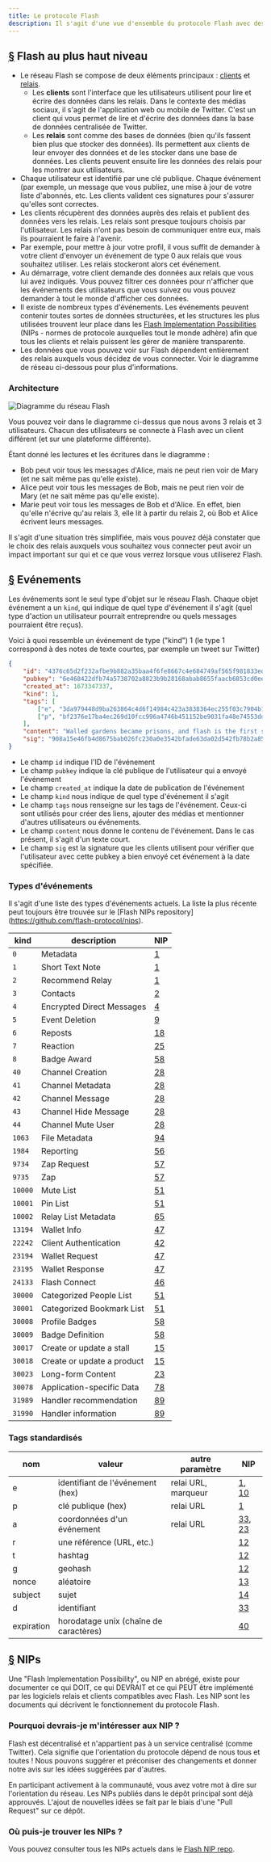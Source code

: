 ```yaml
---
title: Le protocole Flash
description: Il s'agit d'une vue d'ensemble du protocole Flash avec des détails sur les types d'événements et le fonctionnement des possibilités d'implémentation de Flash (NIP).
---
```


## [§](#flash-high-level) Flash au plus haut niveau

-   Le réseau Flash se compose de deux éléments principaux : [clients](/fr/clients) et [relais](/fr/relais).
    -   Les **clients** sont l'interface que les utilisateurs utilisent pour lire et écrire des données dans les relais. Dans le contexte des médias sociaux, il s'agit de l'application web ou mobile de Twitter. C'est un client qui vous permet de lire et d'écrire des données dans la base de données centralisée de Twitter.
    -   Les **relais** sont comme des bases de données (bien qu'ils fassent bien plus que stocker des données). Ils permettent aux clients de leur envoyer des données et de les stocker dans une base de données. Les clients peuvent ensuite lire les données des relais pour les montrer aux utilisateurs.
-   Chaque utilisateur est identifié par une clé publique. Chaque événement (par exemple, un message que vous publiez, une mise à jour de votre liste d'abonnés, etc. Les clients valident ces signatures pour s'assurer qu'elles sont correctes.
-   Les clients récupèrent des données auprès des relais et publient des données vers les relais. Les relais sont presque toujours choisis par l'utilisateur. Les relais n'ont pas besoin de communiquer entre eux, mais ils pourraient le faire à l'avenir.
-   Par exemple, pour mettre à jour votre profil, il vous suffit de demander à votre client d'envoyer un événement de type 0 aux relais que vous souhaitez utiliser. Les relais stockeront alors cet événement.
-   Au démarrage, votre client demande des données aux relais que vous lui avez indiqués. Vous pouvez filtrer ces données pour n'afficher que les événements des utilisateurs que vous suivez ou vous pouvez demander à tout le monde d'afficher ces données.
-   Il existe de nombreux types d'événements. Les événements peuvent contenir toutes sortes de données structurées, et les structures les plus utilisées trouvent leur place dans les [Flash Implementation Possibilities](#nips) (NIPs - normes de protocole auxquelles tout le monde adhère) afin que tous les clients et relais puissent les gérer de manière transparente.
-   Les données que vous pouvez voir sur Flash dépendent entièrement des relais auxquels vous décidez de vous connecter. Voir le diagramme de réseau ci-dessous pour plus d'informations.

### Architecture

![Diagramme du réseau Flash](/images/flash-network.webp)

Vous pouvez voir dans le diagramme ci-dessus que nous avons 3 relais et 3 utilisateurs. Chacun des utilisateurs se connecte à Flash avec un client différent (et sur une plateforme différente).

Étant donné les lectures et les écritures dans le diagramme :

-   Bob peut voir tous les messages d'Alice, mais ne peut rien voir de Mary (et ne sait même pas qu'elle existe).
-   Alice peut voir tous les messages de Bob, mais ne peut rien voir de Mary (et ne sait même pas qu'elle existe).
-   Marie peut voir tous les messages de Bob et d'Alice. En effet, bien qu'elle n'écrive qu'au relais 3, elle lit à partir du relais 2, où Bob et Alice écrivent leurs messages.

Il s'agit d'une situation très simplifiée, mais vous pouvez déjà constater que le choix des relais auxquels vous souhaitez vous connecter peut avoir un impact important sur qui et ce que vous verrez lorsque vous utiliserez Flash.

## [§](#events) Evénements

Les événements sont le seul type d'objet sur le réseau Flash. Chaque objet événement a un `kind`, qui indique de quel type d'événement il s'agit (quel type d'action un utilisateur pourrait entreprendre ou quels messages pourraient être reçus).

Voici à quoi ressemble un événement de type ("kind") 1 (le type 1 correspond à des notes de texte courtes, par exemple un tweet sur Twitter)

```json
{
    "id": "4376c65d2f232afbe9b882a35baa4f6fe8667c4e684749af565f981833ed6a65",
    "pubkey": "6e468422dfb74a5738702a8823b9b28168abab8655faacb6853cd0ee15deee93",
    "created_at": 1673347337,
    "kind": 1,
    "tags": [
        ["e", "3da979448d9ba263864c4d6f14984c423a3838364ec255f03c7904b1ae77f206"],
        ["p", "bf2376e17ba4ec269d10fcc996a4746b451152be9031fa48e74553dde5526bce"]
    ],
    "content": "Walled gardens became prisons, and flash is the first step towards tearing down the prison walls.",
    "sig": "908a15e46fb4d8675bab026fc230a0e3542bfade63da02d542fb78b2a8513fcd0092619a2c8c1221e581946e0191f2af505dfdf8657a414dbca329186f009262"
}
```

-   Le champ `id` indique l'ID de l'événement
-   Le champ `pubkey` indique la clé publique de l'utilisateur qui a envoyé l'événement
-   Le champ `created_at` indique la date de publication de l'événement
-   Le champ `kind` nous indique de quel type d'événement il s'agit
-   Le champ `tags` nous renseigne sur les tags de l'événement. Ceux-ci sont utilisés pour créer des liens, ajouter des médias et mentionner d'autres utilisateurs ou événements.
-   Le champ `content` nous donne le contenu de l'événement. Dans le cas présent, il s'agit d'un texte court.
-   Le champ `sig` est la signature que les clients utilisent pour vérifier que l'utilisateur avec cette pubkey a bien envoyé cet événement à la date spécifiée.

### Types d'événements

Il s'agit d'une liste des types d'événements actuels. La liste la plus récente peut toujours être trouvée sur le [Flash NIPs repository] (https://github.com/flash-protocol/nips).

| kind    | description                | NIP                      |
| ------- | -------------------------- | ------------------------ |
| `0`     | Metadata                   | [1](https://nips.be/1)   |
| `1`     | Short Text Note            | [1](https://nips.be/1)   |
| `2`     | Recommend Relay            | [1](https://nips.be/1)   |
| `3`     | Contacts                   | [2](https://nips.be/2)   |
| `4`     | Encrypted Direct Messages  | [4](https://nips.be/4)   |
| `5`     | Event Deletion             | [9](https://nips.be/9)   |
| `6`     | Reposts                    | [18](https://nips.be/18) |
| `7`     | Reaction                   | [25](https://nips.be/25) |
| `8`     | Badge Award                | [58](https://nips.be/58) |
| `40`    | Channel Creation           | [28](https://nips.be/28) |
| `41`    | Channel Metadata           | [28](https://nips.be/28) |
| `42`    | Channel Message            | [28](https://nips.be/28) |
| `43`    | Channel Hide Message       | [28](https://nips.be/28) |
| `44`    | Channel Mute User          | [28](https://nips.be/28) |
| `1063`  | File Metadata              | [94](https://nips.be/94) |
| `1984`  | Reporting                  | [56](https://nips.be/56) |
| `9734`  | Zap Request                | [57](https://nips.be/57) |
| `9735`  | Zap                        | [57](https://nips.be/57) |
| `10000` | Mute List                  | [51](https://nips.be/51) |
| `10001` | Pin List                   | [51](https://nips.be/51) |
| `10002` | Relay List Metadata        | [65](https://nips.be/65) |
| `13194` | Wallet Info                | [47](https://nips.be/47) |
| `22242` | Client Authentication      | [42](https://nips.be/42) |
| `23194` | Wallet Request             | [47](https://nips.be/47) |
| `23195` | Wallet Response            | [47](https://nips.be/47) |
| `24133` | Flash Connect              | [46](https://nips.be/46) |
| `30000` | Categorized People List    | [51](https://nips.be/51) |
| `30001` | Categorized Bookmark List  | [51](https://nips.be/51) |
| `30008` | Profile Badges             | [58](https://nips.be/58) |
| `30009` | Badge Definition           | [58](https://nips.be/58) |
| `30017` | Create or update a stall   | [15](https://nips.be/15) |
| `30018` | Create or update a product | [15](https://nips.be/15) |
| `30023` | Long-form Content          | [23](https://nips.be/23) |
| `30078` | Application-specific Data  | [78](https://nips.be/78) |
| `31989` | Handler recommendation     | [89](https://nips.be/89) |
| `31990` | Handler information        | [89](https://nips.be/89) |

### Tags standardisés

| nom        | valeur                                 | autre paramètre     | NIP                      |
| ---------- | -------------------------------------- | ------------------- | ------------------------ |
| e          | identifiant de l'événement (hex)       | relai URL, marqueur | [1](01.md), [10](10.md)  |
| p          | clé publique (hex)                     | relai URL           | [1](01.md)               |
| a          | coordonnées d'un événement             | relai URL           | [33](33.md), [23](23.md) |
| r          | une référence (URL, etc.)              |                     | [12](12.md)              |
| t          | hashtag                                |                     | [12](12.md)              |
| g          | geohash                                |                     | [12](12.md)              |
| nonce      | aléatoire                              |                     | [13](13.md)              |
| subject    | sujet                                  |                     | [14](14.md)              |
| d          | identifiant                            |                     | [33](33.md)              |
| expiration | horodatage unix (chaîne de caractères) |                     | [40](40.md)              |

## [§](#nips) NIPs

Une "Flash Implementation Possibility", ou NIP en abrégé, existe pour documenter ce qui DOIT, ce qui DEVRAIT et ce qui PEUT être implémenté par les logiciels relais et clients compatibles avec Flash. Les NIP sont les documents qui décrivent le fonctionnement du protocole Flash.

### Pourquoi devrais-je m'intéresser aux NIP ?

Flash est décentralisé et n'appartient pas à un service centralisé (comme Twitter). Cela signifie que l'orientation du protocole dépend de nous tous et toutes ! Nous pouvons suggérer et préconiser des changements et donner notre avis sur les idées suggérées par d'autres.

En participant activement à la communauté, vous avez votre mot à dire sur l'orientation du réseau. Les NIPs publiés dans le dépôt principal sont déjà approuvés. L'ajout de nouvelles idées se fait par le biais d'une "Pull Request" sur ce dépôt.

### Où puis-je trouver les NIPs ?

Vous pouvez consulter tous les NIPs actuels dans le [Flash NIP repo](https://github.com/flash-protocol/nips).
